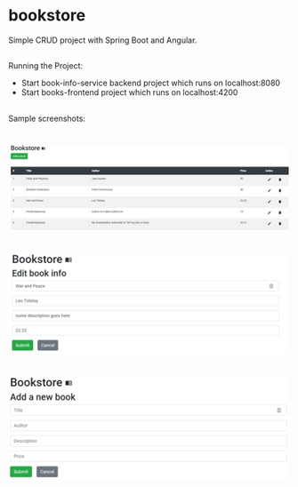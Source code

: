 # bookstore
Simple CRUD project with Spring Boot and Angular.

##
Running the Project:
- Start book-info-service backend project which runs on localhost:8080
- Start books-frontend project which runs on localhost:4200

##
Sample screenshots:

#
![](./home.PNG?raw=true "Home view")

#
![](./edit.PNG?raw=true "Edit view")

#
![](./add.PNG?raw=true "Add view")

